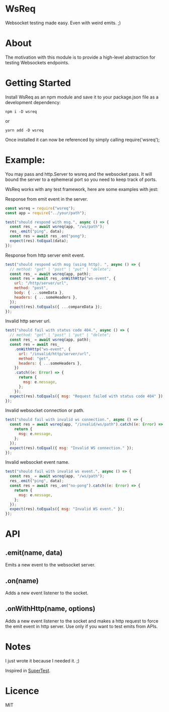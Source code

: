 # WsReq

Websocket testing made easy. Even with weird emits. ;)

# About

The motivation with this module is to provide a high-level abstraction for testing Websockets endpoints.

# Getting Started

Install WsReq as an npm module and save it to your package.json file as a development dependency:

```shell
npm i -D wsreq
```

or

```shell
yarn add -D wsreq
```

Once installed it can now be referenced by simply calling require('wsreq');

# Example:

You may pass and http.Server to wsreq and the websocket pass.
It will bound the server to a ephemeral port so you need to keep track of ports.

WsReq works with any test framework, here are some examples with jest:

Response from emit event in the server.

```js
const wsreq = require("wsreq");
const app = require("../your/path");

test("should respond with msg.", async () => {
  const res_ = await wsreq(app, "/ws/path");
  res_.emit("ping", data);
  const res = await res_.on("pong");
  expect(res).toEqual(data);
});
```

Response from http server emit event.

```js
test("should respond with msg (using http). ", async () => {
  // method: "get" | "post" | "put" | "delete";
  const res_ = await wsreq(app, path);
  const res = await res_.onWithHttp("ws-event", {
    url: "/http/server/url",
    method: "post",
    body: { ...someData },
    headers: { ...someHeaders },
  });
  expect(res).toEquals({ ...compareData });
});
```

Invalid http server url.

```js
test("should fail with status code 404.", async () => {
  // method: "get" | "post" | "put" | "delete";
  const res_ = await wsreq(app, path);
  const res = await res_
    .onWithHttp("ws-event", {
      url: "/invalid/http/server/url",
      method: "get",
      headers: { ...someHeaders },
    })
    .catch((e: Error) => {
      return {
        msg: e.message,
      };
    });
  expect(res).toEquals({ msg: "Request failed with status code 404" });
});
```

Invalid websocket connection or path.

```js
test("should fail with invalid ws connection.", async () => {
  const res = await wsreq(app, "/invalid/ws/path").catch((e: Error) => {
    return {
      msg: e.message,
    };
  });
  expect(res).toEqual({ msg: "Invalid WS connection." });
});
```

Invalid websocket event name.

```js
test("should fail with invalid ws event.", async () => {
  const res_ = await wsreq(app, "/ws/path");
  res_.emit("ping", data);
  const res = await res_.on("no-pong").catch((e: Error) => {
    return {
      msg: e.message,
    };
  });
  expect(res).toEquals({ msg: "Invalid WS event." });
});
```

# API

## .emit(name, data)

Emits a new event to the websocket server.

## .on(name)

Adds a new event listener to the socket.

## .onWithHttp(name, options)

Adds a new event listener to the socket and makes a http request to force the emit event in http server. Use only if you want to test emits from APIs.

# Notes

I just wrote it because I needed it. ;)

Inspired in [SuperTest](https://github.com/visionmedia/supertest).

# Licence

MIT
